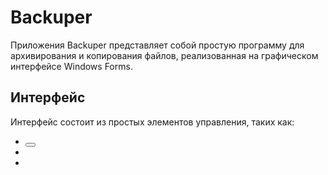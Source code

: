 # Backuper
Приложения Backuper представляет собой простую программу для архивирования и копирования файлов, реализованная на графическом интерфейсе Windows Forms.

## Интерфейс
Интерфейс состоит из простых элементов управления, таких как:
* <Button >
* <TextBox >
* <RadioButton >

